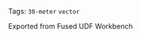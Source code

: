 <!--fused:tags-->
Tags: `30-meter` `vector`

<!--fused:readme-->
Exported from Fused UDF Workbench

